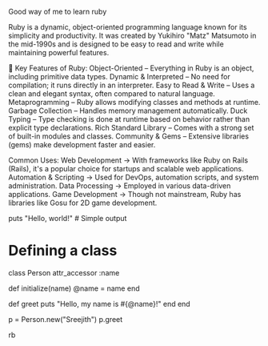 Good way of me to learn ruby 

Ruby is a dynamic, object-oriented programming language known for its simplicity and productivity. It was created by Yukihiro "Matz" Matsumoto in the mid-1990s and is designed to be easy to read and write while maintaining powerful features.

🔹 Key Features of Ruby:
Object-Oriented – Everything in Ruby is an object, including primitive data types.
Dynamic & Interpreted – No need for compilation; it runs directly in an interpreter.
Easy to Read & Write – Uses a clean and elegant syntax, often compared to natural language.
Metaprogramming – Ruby allows modifying classes and methods at runtime.
Garbage Collection – Handles memory management automatically.
Duck Typing – Type checking is done at runtime based on behavior rather than explicit type declarations.
Rich Standard Library – Comes with a strong set of built-in modules and classes.
Community & Gems – Extensive libraries (gems) make development faster and easier.

Common Uses:
Web Development → With frameworks like Ruby on Rails (Rails), it's a popular choice for startups and scalable web applications.
Automation & Scripting → Used for DevOps, automation scripts, and system administration.
Data Processing → Employed in various data-driven applications.
Game Development → Though not mainstream, Ruby has libraries like Gosu for 2D game development.

puts "Hello, world!"  # Simple output

# Defining a class
class Person
  attr_accessor :name
  
  def initialize(name)
    @name = name
  end
  
  def greet
    puts "Hello, my name is #{@name}!"
  end
end

p = Person.new("Sreejith")
p.greet

rb
